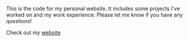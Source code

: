 This is the code for my personal website. It includes some projects I've worked on and my work experience. Please let me know if you have any questions!

Check out my [website](kartikr27.github.io)
